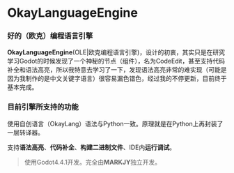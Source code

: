 # OkayLanguageEngine

### 好的（欧克）编程语言引擎

**OkayLanguageEngine**(OLE|欧克编程语言引擎)，设计的初衷，其实只是在研究学习Godot的时候发现了一个神秘的节点（组件），名为CodeEdit，甚至支持代码补全和语法高亮，所以我特意去学习了一下，发现语法高亮非常的难实现（可能是因为我制作的是中文关键字语言）很容易漏色错色，经过我的不停更新，目前终于基本完成。



### 目前引擎所支持的功能

使用自创语言（OkayLang）语法与Python一致。原理就是在Python上再封装了一层转译器。

支持**语法高亮**、**代码补全**、**构建二进制文件**、IDE内**运行调试**。



> 使用Godot4.4.1开发。完全由**MARKJY**独立开发。





